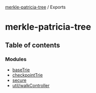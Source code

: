 [merkle-patricia-tree](README.md) / Exports

# merkle-patricia-tree

## Table of contents

### Modules

- [baseTrie](modules/baseTrie.md)
- [checkpointTrie](modules/checkpointTrie.md)
- [secure](modules/secure.md)
- [util/walkController](modules/util_walkController.md)
